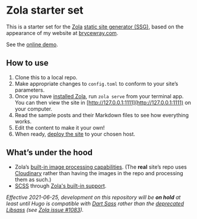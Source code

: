 # Zola starter set

This is a starter set for the [Zola](https://getzola.org) [static site generator (SSG)](https://www.jamstack.org/generators), based on the appearance of my website at [brycewray.com](https://www.brycewray.com).

See the [online demo](https://zola-solo.vercel.app/).

## How to use

1. Clone this to a local repo.
2. Make appropriate changes to `config.toml` to conform to your site’s parameters.
3. Once you have [installed Zola](https://www.getzola.org/documentation/getting-started/installation/), run `zola serve` from your terminal app. You can then view the site in [http://127.0.0.1:1111](http://127.0.0.1:1111) on your computer.
4. Read the sample posts and their Markdown files to see how everything works.
5. Edit the content to make it your own!
6. When ready, [deploy the site](https://www.getzola.org/documentation/deployment/overview/) to your chosen host.

## What’s under the hood

- Zola’s [built-in image processing capabilities](https://www.getzola.org/documentation/content/image-processing/). (The **real** site’s repo uses [Cloudinary](https://cloudinary.com) rather than having the images in the repo and processing them as such.)
- [SCSS](https://sass-lang.com/) through [Zola's built-in support](https://www.getzola.org/documentation/content/sass/).

*Effective 2021-06-25, development on this repository will be* ***on hold*** *at least until Hugo is compatible with [Dart Sass](https://sass-lang.com/dart-sass) rather than the [deprecated Libsass](https://sass-lang.com/blog/libsass-is-deprecated) (see [Zola issue #1083](https://github.com/getzola/zola/issues/1083)).*